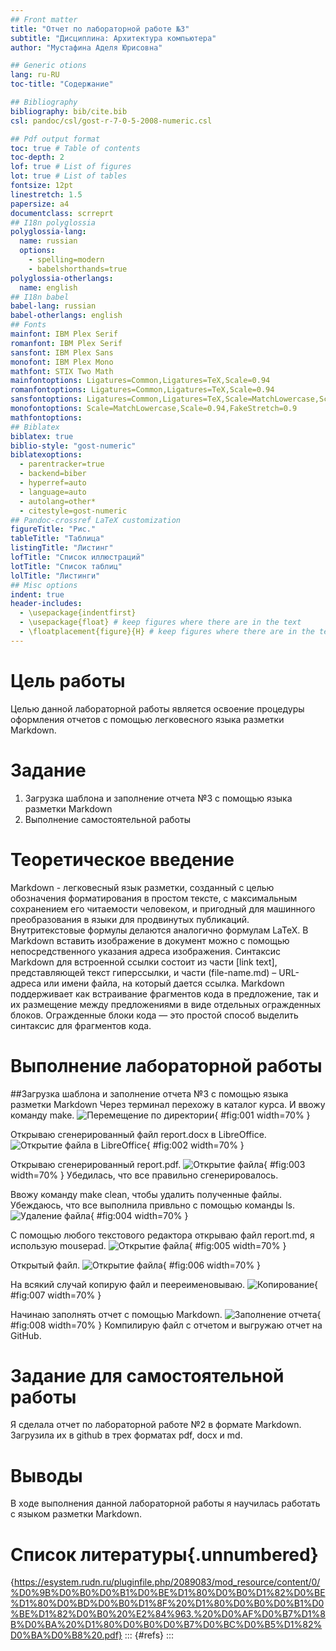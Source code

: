 ```yaml
---
## Front matter
title: "Отчет по лабораторной работе №3"
subtitle: "Дисциплина: Архитектура компьютера"
author: "Мустафина Аделя Юрисовна"

## Generic otions
lang: ru-RU
toc-title: "Содержание"

## Bibliography
bibliography: bib/cite.bib
csl: pandoc/csl/gost-r-7-0-5-2008-numeric.csl

## Pdf output format
toc: true # Table of contents
toc-depth: 2
lof: true # List of figures
lot: true # List of tables
fontsize: 12pt
linestretch: 1.5
papersize: a4
documentclass: scrreprt
## I18n polyglossia
polyglossia-lang:
  name: russian
  options:
	- spelling=modern
	- babelshorthands=true
polyglossia-otherlangs:
  name: english
## I18n babel
babel-lang: russian
babel-otherlangs: english
## Fonts
mainfont: IBM Plex Serif
romanfont: IBM Plex Serif
sansfont: IBM Plex Sans
monofont: IBM Plex Mono
mathfont: STIX Two Math
mainfontoptions: Ligatures=Common,Ligatures=TeX,Scale=0.94
romanfontoptions: Ligatures=Common,Ligatures=TeX,Scale=0.94
sansfontoptions: Ligatures=Common,Ligatures=TeX,Scale=MatchLowercase,Scale=0.94
monofontoptions: Scale=MatchLowercase,Scale=0.94,FakeStretch=0.9
mathfontoptions:
## Biblatex
biblatex: true
biblio-style: "gost-numeric"
biblatexoptions:
  - parentracker=true
  - backend=biber
  - hyperref=auto
  - language=auto
  - autolang=other*
  - citestyle=gost-numeric
## Pandoc-crossref LaTeX customization
figureTitle: "Рис."
tableTitle: "Таблица"
listingTitle: "Листинг"
lofTitle: "Список иллюстраций"
lotTitle: "Список таблиц"
lolTitle: "Листинги"
## Misc options
indent: true
header-includes:
  - \usepackage{indentfirst}
  - \usepackage{float} # keep figures where there are in the text
  - \floatplacement{figure}{H} # keep figures where there are in the text
---
```


# Цель работы
Целью данной лабораторной работы является освоение процедуры оформления отчетов с помощью легковесного языка разметки Markdown.

# Задание

1. Загрузка шаблона и заполнение отчета №3 с помощью языка разметки Markdown
2. Выполнение самостоятельной работы

# Теоретическое введение

Markdown - легковесный язык разметки, созданный с целью обозначения форматирования в простом тексте, 
с максимальным сохранением его читаемости человеком, и пригодный для машинного преобразования в языки 
для продвинутых публикаций. Внутритекстовые формулы делаются аналогично формулам LaTeX. В Markdown 
вставить изображение в документ можно с помощью непосредственного указания адреса изображения. 
Синтаксис Markdown для встроенной ссылки состоит из части [link text], представляющей текст гиперссылки, 
и части (file-name.md) – URL-адреса или имени файла, на который дается ссылка. Markdown поддерживает как 
встраивание фрагментов кода в предложение, так и их размещение между предложениями в виде отдельных 
огражденных блоков. Огражденные блоки кода — это простой способ выделить синтаксис для фрагментов кода.


# Выполнение лабораторной работы
##Загрузка шаблона и заполнение отчета №3 с помощью языка разметки Markdown
Через терминал перехожу в каталог курса. И ввожу команду make.
![Перемещение по директории](https://github.com/aymustafina/study_2024-2025_arh--pc/blob/master/labs/lab03/report/image/photo_5210860173156016187_w.jpg){
#fig:001 width=70% }

Открываю сгенерированный файл report.docx в LibreOffice.
![Открытие файла в LibreOffice](https://github.com/aymustafina/study_2024-2025_arh--pc/blob/master/labs/lab03/report/image/photo_5210860173156016189_w.jpg){
#fig:002 width=70% }

Открываю сгенерированный report.pdf.
![Открытие файла](https://github.com/aymustafina/study_2024-2025_arh--pc/blob/master/labs/lab03/report/image/photo_5210860173156016191_w.jpg){
#fig:003 width=70% }
Убедилась, что все правильно сгенерировалось.

Ввожу команду make clean, чтобы удалить полученные файлы. Убеждаюсь, что все выполнила привльно с помощью команды ls.
![Удаление файла](https://github.com/aymustafina/study_2024-2025_arh--pc/blob/master/labs/lab03/report/image/photo_5210860173156016199_x.jpg){
#fig:004 width=70% }

С помощью любого текстового редактора открываю файл report.md, я использую mousepad.
![Открытие файла](https://github.com/aymustafina/study_2024-2025_arh--pc/blob/master/labs/lab03/report/image/photo_5210860173156016200_y.jpg){
#fig:005 width=70% }

Открытый файл.
![Открытие файла](https://github.com/aymustafina/study_2024-2025_arh--pc/blob/master/labs/lab03/report/image/photo_5210860173156016198_x.jpg){
#fig:006 width=70% }


На всякий случай копирую файл и пеереименовываю.
![Копирование](https://github.com/aymustafina/study_2024-2025_arh--pc/blob/master/labs/lab03/report/image/photo_5210860173156016202_x.jpg){
#fig:007 width=70% }

Начинаю заполнять отчет с помощью Markdown.
![Заполнение отчета](https://github.com/aymustafina/study_2024-2025_arh--pc/blob/master/labs/lab03/report/image/photo_5210860173156016269_x.jpg){
#fig:008 width=70% }
Компилирую файл с отчетом и выгружаю отчет на GitHub.

# Задание для самостоятельной работы

Я сделала отчет по лабораторной работе №2 в формате Markdown.
Загрузила их в github в трех форматах  pdf, docx и md.

# Выводы

В ходе выполнения данной лабораторной работы я научилась работать с языком разметки Markdown.

# Список литературы{.unnumbered}
{https://esystem.rudn.ru/pluginfile.php/2089083/mod_resource/content/0/%D0%9B%D0%B0%D0%B1%D0%BE%D1%80%D0%B0%D1%82%D0%BE%D1%80%D0%BD%D0%B0%D1%8F%20%D1%80%D0%B0%D0%B1%D0%BE%D1%82%D0%B0%20%E2%84%963.%20%D0%AF%D0%B7%D1%8B%D0%BA%20%D1%80%D0%B0%D0%B7%D0%BC%D0%B5%D1%82%D0%BA%D0%B8%20.pdf}
::: {#refs}
:::
